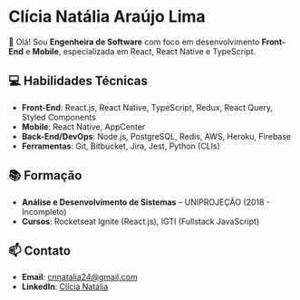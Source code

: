 # Clícia Natália Araújo Lima

👋 Olá! Sou **Engenheira de Software** com foco em desenvolvimento **Front-End** e **Mobile**, especializada em React, React Native e TypeScript.

## 💻 Habilidades Técnicas

- **Front-End**: React.js, React Native, TypeScript, Redux, React Query, Styled Components  
- **Mobile**: React Native, AppCenter  
- **Back-End/DevOps**: Node.js, PostgreSQL, Redis, AWS, Heroku, Firebase  
- **Ferramentas**: Git, Bitbucket, Jira, Jest, Python (CLIs)  

## 📚 Formação

- **Análise e Desenvolvimento de Sistemas** – UNIPROJEÇÃO (2018 - Incompleto)  
- **Cursos**: Rocketseat Ignite (React.js), IGTI (Fullstack JavaScript)  

## 📫 Contato

- **Email**: [cnnatalia24@gmail.com](mailto:cnnatalia24@gmail.com)  
- **LinkedIn**: [Clícia Natália]([https://www.linkedin.com/in/clícia-natália](https://www.linkedin.com/in/nataliaaraujolima/))  
